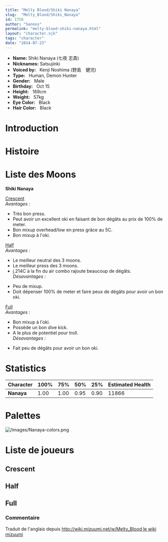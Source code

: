 ```yaml
---
title: "Melty Blood/Shiki Nanaya"
slug:  "Melty_Blood/Shiki_Nanaya"
id: 1756
author: "Sannos"
permalink: "melty-blood-shiki-nanaya.html"
layout: "character.njk"
tags: "character"
date: "2014-07-23"
---
```


- **Name:** Shiki Nanaya (七夜 志貴)
- **Nicknames:** Satsujinki
- **Voiced by:**   Kenji Noshima
(野島　健児)
- **Type:**   Human, Demon Hunter 
- **Gender:**   Male
 - **Birthday:**   Oct
15
- **Height:**   169cm
- **Weight:**   57kg
- **Eye Color:**   Black
- **Hair Color:**   Black


# Introduction

# Histoire

# Liste des Moons

**Shiki Nanaya**

[Crescent](Melty_Blood/Shiki_Nanaya/Crescent_Moon)  
*Avantages :*  
+ Très bon press.  
+ Peut avoir un excellent oki en faisant de bon dégâts au prix de 100%
de meter.  
+ Bon mixup overhead/low en press grâce au 5C.  
+ Bon mixup à l'oki.

[Half](Melty_Blood/Shiki_Nanaya/Half_Moon)  
*Avantages :*  
+ Le meilleur neutral des 3 moons.  
+ Le meilleur press des 3 moons.  
+ j.214C à la fin du air combo rajoute beaucoup de dégâts.  
*Désavantages :*  
- Peu de mixup.  
- Doit dépenser 100% de meter et faire peux de dégâts pour avoir un bon
oki.

[Full](Melty_Blood/Shiki_Nanaya/Full_Moon)  
*Avantages :*  
+ Bon mixup à l'oki.  
+ Possède un bon dive kick.  
+ A le plus de potentiel pour troll.  
*Désavantages :*  
- Fait peu de dégâts pour avoir un bon oki.

# Statistics

| Character  | 100% | 75%  | 50%  | 25%  | Estimated Health |
|------------|------|------|------|------|------------------|
| **Nanaya** | 1.00 | 1.00 | 0.95 | 0.90 | 11866            |

# Palettes

![](/images/Nanaya-colors.png "/images/Nanaya-colors.png")

# Liste de joueurs

## Crescent

## Half

## Full

### Commentaire

Traduit de l'anglais depuis [http://wiki.mizuumi.net/w/Melty_Blood le
wiki
mizuumi](http://wiki.mizuumi.net/w/Melty_Blood_le_wiki_mizuumi)



